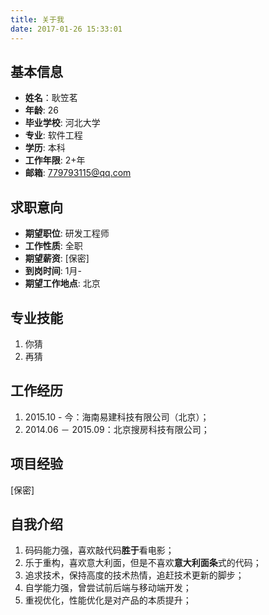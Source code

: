 ```yaml
---
title: 关于我 
date: 2017-01-26 15:33:01
---
```


## 基本信息

- **姓名**：耿笠茗
- **年龄**: 26
- **毕业学校**: 河北大学
- **专业**: 软件工程
- **学历**: 本科
- **工作年限**: 2+年
- **邮箱**: 779793115@qq.com

## 求职意向

- **期望职位**: 研发工程师
- **工作性质**: 全职
- **期望薪资**: [保密]
- **到岗时间**: 1月-
- **期望工作地点**: 北京

## 专业技能

1. 你猜
2. 再猜

## 工作经历

1. 2015.10 - 今：海南易建科技有限公司（北京）；
2. 2014.06 － 2015.09：北京搜房科技有限公司；

## 项目经验

[保密]

## 自我介绍

1. 码码能力强，喜欢敲代码**胜于**看电影；
2. 乐于重构，喜欢意大利面，但是不喜欢**意大利面条**式的代码；
3. 追求技术，保持高度的技术热情，追赶技术更新的脚步；
4. 自学能力强，曾尝试前后端与移动端开发；
5. 重视优化，性能优化是对产品的本质提升；
